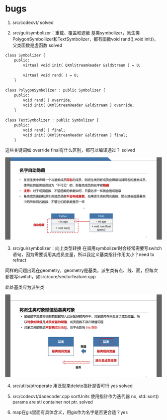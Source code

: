 # bugs

1. src/codecvt/ solved
   
2. src/gui/symbolizer：重载、覆盖和遮蔽 基类symbolizer，派生类PolygonSymbollizer和TextSymbolizer，都有函数void rand(),void init()，父类函数是虚函数 solved

```    
class Symbolizer {
    public:
        virtual void init( QXmlStreamReader &sldStream ) = 0;

        virtual void rand( ) = 0;
    }
    
class PolygonSymbolizer : public Symbolizer {
    public:
        void rand( ) override;
        void init( QXmlStreamReader &sldStream ) override;
    }
    
class TextSymbolizer : public Symbolizer {
    public:
        void rand( ) final;
        void init( QXmlStreamReader &sldStream ) final;
    }
```

这些关键词如 override final有什么区别，都可以编译通过？ solved

![image-20201229001449342](image-20201229001449342.png)

3. src/gui/symbolizer：向上类型转换 在调用symbolizer时会经常需要写switch语句，因为需要调用其成员变量，所以我定义基类指针作用太小？need to refract

同样的问题出现在geometry，geometry是基类，派生类有点、线、面，但每次都要写switch，如src/core/vectorfeature.cpp

此处基类应为派生类

![image-20201229003149018](image-20201229003149018.png)

4. src/utils/ptroperate 用泛型来delete指针是否可行 yes solved

5. src/codecvt/dadecoder.cpp sortUnits 使用指针作为迭代器 no, std::sort() params are stl container not ptr. solved

6. map在gis里面有具体含义，用gis作为名字是否更合适？yes

